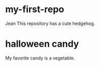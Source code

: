 # my-first-repo
Jean
This repository has a cute hedgehog.


# halloween candy
My favorite candy is a vegetable.
